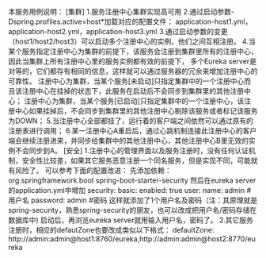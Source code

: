 本服务用例说明：
[集群]
1.服务注册中心集群实现高可用
2.通过启动参数-Dspring.profiles.active=host*加载对应的配置文件：
application-host1.yml，application-host2.yml，application-host3.yml
3.通过启动参数的变更（host1/host2/host3）可以启动多个注册中心的实例，他们之间互相注册。
4.当某个服务指定注册中心为集群的前提下，该服务会注册到集群里所有的注册中心，因此当集群上所有注册中心里的服务实例都有效的前提下，
多个Eureka server是对等的，它们都存有相同的信息，这样就可以通过服务器的冗余来增加注册中心的可靠性。
注册中心为集群，当某个服务[未启动]只指定集群中的一个注册中心而且该注册中心在挂掉的状态下，此服务在启动后不会同步到集群里的其他注册中心；
注册中心为集群，当某个服务[已启动]只指定集群中的一个注册中心，该注册中心如果挂掉后，不会同步到集群里的其他注册中心剔除该服务或者标记该服务为DOWN；
5.当注册中心全部都挂了，运行着的客户端之间依然可以通过原有的注册表进行调用；
6.某一注册中心A重启后，通过心跳机制连接此注册中心的客户端会继续注册进来，并同步给集群中的其他注册中心，其他注册中心B里无效的实例不会同步到A。
[安全]
1.注册中心的管理界面以及服务注册时，没有任何认证机制，安全性比较差，如果其它服务恶意注册一个同名服务，但是实现不同，可能就有风险了。
可以参考下面的配置改进：
先添加依赖：
<dependency>
    <groupId>org.springframework.boot</groupId>
    <artifactId>spring-boot-starter-security</artifactId>
</dependency>
然后在eureka server的application.yml中增加
security:
  basic:
    enabled: true
  user:
    name: admin     #用户名
    password: admin #密码
这样就添加了1个用户名及密码（注：其原理就是spring-security，熟悉spring-security的朋友，也可以改成把用户名/密码存储在数据库中)
启动后，再浏览eureka server就用输入用户名，密码了。
2.其它服务注册时，相应的defautZone也要改成类似以下格式：
defaultZone: http://admin:admin@host1:8760/eureka,http://admin:admin@host2:8770/eureka
